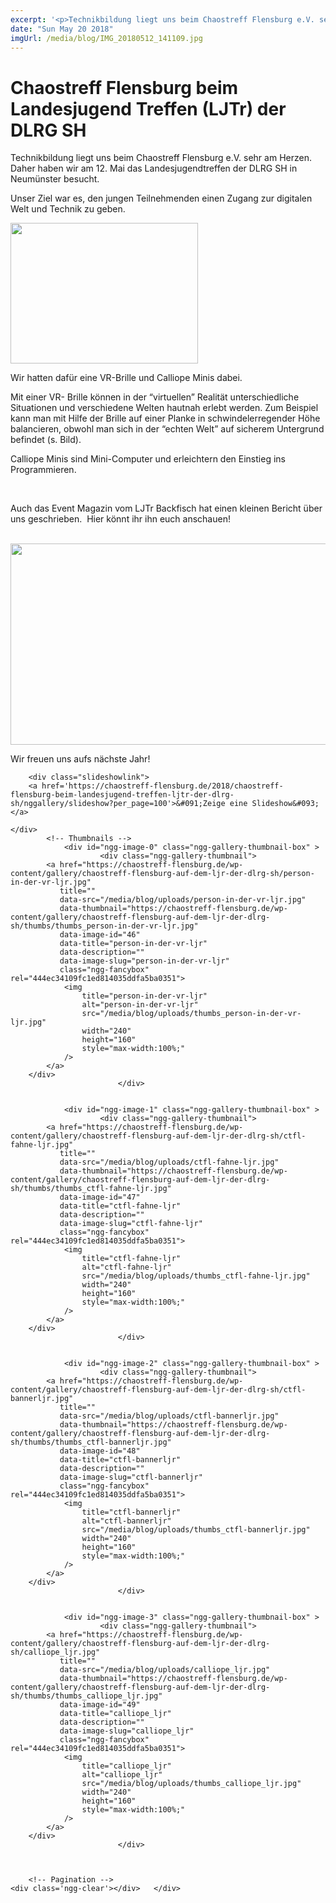 ```yaml
---
excerpt: '<p>Technikbildung liegt uns beim Chaostreff Flensburg e.V. sehr am Herzen. Daher haben wir am 12. Mai das Landesjugendtreffen der DLRG SH in Neumünster besucht. Unser Ziel war es, den jungen <a href="https://chaostreff-flensburg.de/2018/chaostreff-flensburg-beim-landesjugend-treffen-ljtr-der-dlrg-sh/" class="more-link">[&hellip;]</a></p>'
date: "Sun May 20 2018"
imgUrl: /media/blog/IMG_20180512_141109.jpg
---
```

# Chaostreff Flensburg beim Landesjugend Treffen (LJTr) der DLRG SH

<p><span style="font-weight: 400;">Technikbildung liegt uns beim Chaostreff Flensburg e.V. sehr am Herzen. Daher haben wir am 12. Mai das Landesjugendtreffen der DLRG SH in Neumünster besucht. </span></p>
<p><span style="font-weight: 400;">Unser Ziel war es, den jungen Teilnehmenden einen Zugang zur digitalen Welt und Technik zu geben. </span></p>
<p><img loading="lazy" class="alignleft wp-image-683 size-medium" src="/media/blog/uploads/person-in-der-vr-ljr-300x225.jpg" alt="" width="300" height="225" srcset="https://chaostreff-flensburg.de/wp-content/uploads/2018/07/person-in-der-vr-ljr-300x225.jpg 300w, https://chaostreff-flensburg.de/wp-content/uploads/2018/07/person-in-der-vr-ljr-768x576.jpg 768w, https://chaostreff-flensburg.de/wp-content/uploads/2018/07/person-in-der-vr-ljr-1024x768.jpg 1024w, https://chaostreff-flensburg.de/wp-content/uploads/2018/07/person-in-der-vr-ljr-175x131.jpg 175w, https://chaostreff-flensburg.de/wp-content/uploads/2018/07/person-in-der-vr-ljr-667x500.jpg 667w" sizes="(max-width: 300px) 100vw, 300px" /></p>
<p><span style="font-weight: 400;">Wir hatten dafür eine VR-Brille und Calliope Minis dabei. </span></p>
<p><span style="font-weight: 400;">Mit einer VR- Brille können in der “virtuellen” Realität unterschiedliche Situationen und verschiedene Welten hautnah erlebt werden. Zum Beispiel kann man mit Hilfe der Brille auf einer Planke in schwindelerregender Höhe balancieren, obwohl man sich in der “echten Welt” auf sicherem Untergrund befindet (s. Bild).</span></p>
<p><span style="font-weight: 400;">Calliope Minis sind Mini-Computer und erleichtern den Einstieg ins Programmieren. </span></p>
<p>&nbsp;</p>
<p><span style="font-weight: 400;">Auch das Event Magazin vom LJTr Backfisch hat einen kleinen Bericht über uns geschrieben. &nbsp;Hier könnt ihr ihn euch anschauen! </span></p>
<p>&nbsp;<img loading="lazy" class="aligncenter wp-image-671 size-full" src="/media/blog/uploads/photo5953908954385984742-1.jpg" alt="" width="825" height="322" srcset="https://chaostreff-flensburg.de/wp-content/uploads/2018/07/photo5953908954385984742-1.jpg 825w, https://chaostreff-flensburg.de/wp-content/uploads/2018/07/photo5953908954385984742-1-300x117.jpg 300w, https://chaostreff-flensburg.de/wp-content/uploads/2018/07/photo5953908954385984742-1-768x300.jpg 768w" sizes="(max-width: 825px) 100vw, 825px" /></p>
<p><span style="font-weight: 400;">Wir freuen uns aufs nächste Jahr!</span></p>
<p><!-- index.php -->
<div
	class="ngg-galleryoverview ngg-ajax-pagination-none"
	id="ngg-gallery-444ec34109fc1ed814035ddfa5ba0351-1">

    	<div class="slideshowlink">
        <a href='https://chaostreff-flensburg.de/2018/chaostreff-flensburg-beim-landesjugend-treffen-ljtr-der-dlrg-sh/nggallery/slideshow?per_page=100'>&#091;Zeige eine Slideshow&#093;</a>
		
	</div>
			<!-- Thumbnails -->
				<div id="ngg-image-0" class="ngg-gallery-thumbnail-box" >
				        <div class="ngg-gallery-thumbnail">
            <a href="https://chaostreff-flensburg.de/wp-content/gallery/chaostreff-flensburg-auf-dem-ljr-der-dlrg-sh/person-in-der-vr-ljr.jpg"
               title=""
               data-src="/media/blog/uploads/person-in-der-vr-ljr.jpg"
               data-thumbnail="https://chaostreff-flensburg.de/wp-content/gallery/chaostreff-flensburg-auf-dem-ljr-der-dlrg-sh/thumbs/thumbs_person-in-der-vr-ljr.jpg"
               data-image-id="46"
               data-title="person-in-der-vr-ljr"
               data-description=""
               data-image-slug="person-in-der-vr-ljr"
               class="ngg-fancybox" rel="444ec34109fc1ed814035ddfa5ba0351">
                <img
                    title="person-in-der-vr-ljr"
                    alt="person-in-der-vr-ljr"
                    src="/media/blog/uploads/thumbs_person-in-der-vr-ljr.jpg"
                    width="240"
                    height="160"
                    style="max-width:100%;"
                />
            </a>
        </div>
							</div> 
			
        
				<div id="ngg-image-1" class="ngg-gallery-thumbnail-box" >
				        <div class="ngg-gallery-thumbnail">
            <a href="https://chaostreff-flensburg.de/wp-content/gallery/chaostreff-flensburg-auf-dem-ljr-der-dlrg-sh/ctfl-fahne-ljr.jpg"
               title=""
               data-src="/media/blog/uploads/ctfl-fahne-ljr.jpg"
               data-thumbnail="https://chaostreff-flensburg.de/wp-content/gallery/chaostreff-flensburg-auf-dem-ljr-der-dlrg-sh/thumbs/thumbs_ctfl-fahne-ljr.jpg"
               data-image-id="47"
               data-title="ctfl-fahne-ljr"
               data-description=""
               data-image-slug="ctfl-fahne-ljr"
               class="ngg-fancybox" rel="444ec34109fc1ed814035ddfa5ba0351">
                <img
                    title="ctfl-fahne-ljr"
                    alt="ctfl-fahne-ljr"
                    src="/media/blog/uploads/thumbs_ctfl-fahne-ljr.jpg"
                    width="240"
                    height="160"
                    style="max-width:100%;"
                />
            </a>
        </div>
							</div> 
			
        
				<div id="ngg-image-2" class="ngg-gallery-thumbnail-box" >
				        <div class="ngg-gallery-thumbnail">
            <a href="https://chaostreff-flensburg.de/wp-content/gallery/chaostreff-flensburg-auf-dem-ljr-der-dlrg-sh/ctfl-bannerljr.jpg"
               title=""
               data-src="/media/blog/uploads/ctfl-bannerljr.jpg"
               data-thumbnail="https://chaostreff-flensburg.de/wp-content/gallery/chaostreff-flensburg-auf-dem-ljr-der-dlrg-sh/thumbs/thumbs_ctfl-bannerljr.jpg"
               data-image-id="48"
               data-title="ctfl-bannerljr"
               data-description=""
               data-image-slug="ctfl-bannerljr"
               class="ngg-fancybox" rel="444ec34109fc1ed814035ddfa5ba0351">
                <img
                    title="ctfl-bannerljr"
                    alt="ctfl-bannerljr"
                    src="/media/blog/uploads/thumbs_ctfl-bannerljr.jpg"
                    width="240"
                    height="160"
                    style="max-width:100%;"
                />
            </a>
        </div>
							</div> 
			
        
				<div id="ngg-image-3" class="ngg-gallery-thumbnail-box" >
				        <div class="ngg-gallery-thumbnail">
            <a href="https://chaostreff-flensburg.de/wp-content/gallery/chaostreff-flensburg-auf-dem-ljr-der-dlrg-sh/calliope_ljr.jpg"
               title=""
               data-src="/media/blog/uploads/calliope_ljr.jpg"
               data-thumbnail="https://chaostreff-flensburg.de/wp-content/gallery/chaostreff-flensburg-auf-dem-ljr-der-dlrg-sh/thumbs/thumbs_calliope_ljr.jpg"
               data-image-id="49"
               data-title="calliope_ljr"
               data-description=""
               data-image-slug="calliope_ljr"
               class="ngg-fancybox" rel="444ec34109fc1ed814035ddfa5ba0351">
                <img
                    title="calliope_ljr"
                    alt="calliope_ljr"
                    src="/media/blog/uploads/thumbs_calliope_ljr.jpg"
                    width="240"
                    height="160"
                    style="max-width:100%;"
                />
            </a>
        </div>
							</div> 
			
        
		
		<!-- Pagination -->
	<div class='ngg-clear'></div>	</div>
</p>

